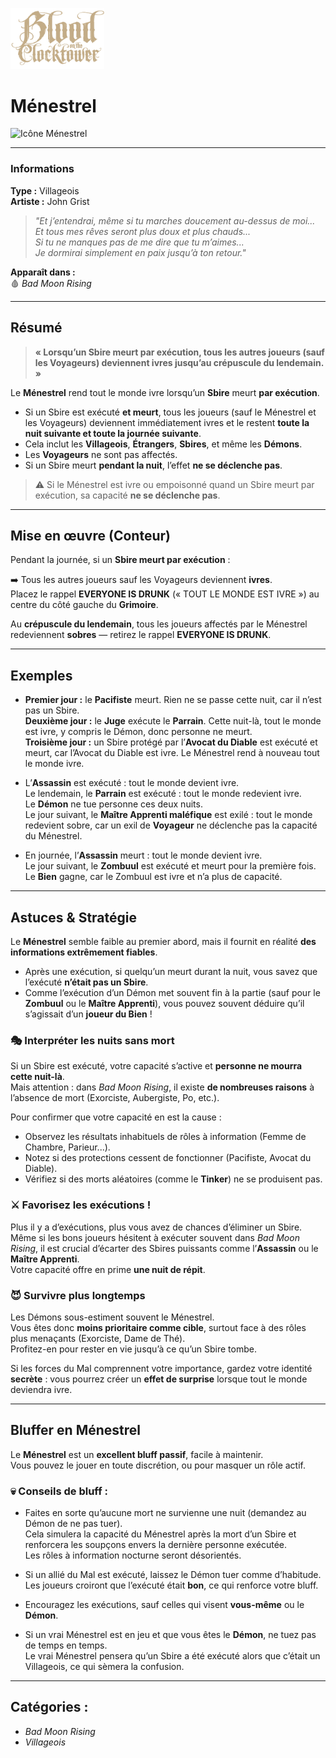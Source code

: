 <p align="left">
  <a href="/botc-fr-bambi/">
    <img src="../images/logo.png" alt="Accueil BotC FR" width="150">
  </a>
</p>


# **Ménestrel**
![Icône Ménestrel](Icon_minstrel.png)

---

### **Informations**

**Type :** Villageois  
**Artiste :** John Grist  

> *"Et j’entendrai, même si tu marches doucement au-dessus de moi...  
> Et tous mes rêves seront plus doux et plus chauds...  
> Si tu ne manques pas de me dire que tu m’aimes...  
> Je dormirai simplement en paix jusqu’à ton retour."*

**Apparaît dans :**  
🩸 *Bad Moon Rising*

---

## **Résumé**

> **« Lorsqu’un Sbire meurt par exécution, tous les autres joueurs (sauf les Voyageurs) deviennent ivres jusqu’au crépuscule du lendemain. »**

Le **Ménestrel** rend tout le monde ivre lorsqu’un **Sbire** meurt **par exécution**.

- Si un Sbire est exécuté **et meurt**, tous les joueurs (sauf le Ménestrel et les Voyageurs) deviennent immédiatement ivres et le restent **toute la nuit suivante et toute la journée suivante**.  
- Cela inclut les **Villageois**, **Étrangers**, **Sbires**, et même les **Démons**.  
- Les **Voyageurs** ne sont pas affectés.  
- Si un Sbire meurt **pendant la nuit**, l’effet **ne se déclenche pas**.

> ⚠️ Si le Ménestrel est ivre ou empoisonné quand un Sbire meurt par exécution, sa capacité **ne se déclenche pas**.

---

## **Mise en œuvre (Conteur)**

Pendant la journée, si un **Sbire meurt par exécution** :

➡️ Tous les autres joueurs sauf les Voyageurs deviennent **ivres**.  
Placez le rappel **EVERYONE IS DRUNK** (« TOUT LE MONDE EST IVRE ») au centre du côté gauche du **Grimoire**.

Au **crépuscule du lendemain**, tous les joueurs affectés par le Ménestrel redeviennent **sobres** — retirez le rappel **EVERYONE IS DRUNK**.

---

## **Exemples**

- **Premier jour :** le **Pacifiste** meurt. Rien ne se passe cette nuit, car il n’est pas un Sbire.  
  **Deuxième jour :** le **Juge** exécute le **Parrain**. Cette nuit-là, tout le monde est ivre, y compris le Démon, donc personne ne meurt.  
  **Troisième jour :** un Sbire protégé par l’**Avocat du Diable** est exécuté et meurt, car l’Avocat du Diable est ivre. Le Ménestrel rend à nouveau tout le monde ivre.

- L’**Assassin** est exécuté : tout le monde devient ivre.  
  Le lendemain, le **Parrain** est exécuté : tout le monde redevient ivre.  
  Le **Démon** ne tue personne ces deux nuits.  
  Le jour suivant, le **Maître Apprenti maléfique** est exilé : tout le monde redevient sobre, car un exil de **Voyageur** ne déclenche pas la capacité du Ménestrel.

- En journée, l’**Assassin** meurt : tout le monde devient ivre.  
  Le jour suivant, le **Zombuul** est exécuté et meurt pour la première fois.  
  Le **Bien** gagne, car le Zombuul est ivre et n’a plus de capacité.

---

## **Astuces & Stratégie**

Le **Ménestrel** semble faible au premier abord, mais il fournit en réalité **des informations extrêmement fiables**.

- Après une exécution, si quelqu’un meurt durant la nuit, vous savez que l’exécuté **n’était pas un Sbire**.  
- Comme l’exécution d’un Démon met souvent fin à la partie (sauf pour le **Zombuul** ou le **Maître Apprenti**), vous pouvez souvent déduire qu’il s’agissait d’un **joueur du Bien** !

### 🎭 Interpréter les nuits sans mort

Si un Sbire est exécuté, votre capacité s’active et **personne ne mourra cette nuit-là**.  
Mais attention : dans *Bad Moon Rising*, il existe **de nombreuses raisons** à l’absence de mort (Exorciste, Aubergiste, Po, etc.).  

Pour confirmer que votre capacité en est la cause :
- Observez les résultats inhabituels de rôles à information (Femme de Chambre, Parieur...).  
- Notez si des protections cessent de fonctionner (Pacifiste, Avocat du Diable).  
- Vérifiez si des morts aléatoires (comme le **Tinker**) ne se produisent pas.

### ⚔️ Favorisez les exécutions !

Plus il y a d’exécutions, plus vous avez de chances d’éliminer un Sbire.  
Même si les bons joueurs hésitent à exécuter souvent dans *Bad Moon Rising*, il est crucial d’écarter des Sbires puissants comme l’**Assassin** ou le **Maître Apprenti**.  
Votre capacité offre en prime **une nuit de répit**.

### 😈 Survivre plus longtemps

Les Démons sous-estiment souvent le Ménestrel.  
Vous êtes donc **moins prioritaire comme cible**, surtout face à des rôles plus menaçants (Exorciste, Dame de Thé).  
Profitez-en pour rester en vie jusqu’à ce qu’un Sbire tombe.

Si les forces du Mal comprennent votre importance, gardez votre identité **secrète** : vous pourrez créer un **effet de surprise** lorsque tout le monde deviendra ivre.

---

## **Bluffer en Ménestrel**

Le **Ménestrel** est un **excellent bluff passif**, facile à maintenir.  
Vous pouvez le jouer en toute discrétion, ou pour masquer un rôle actif.

### 💀 Conseils de bluff :

- Faites en sorte qu’aucune mort ne survienne une nuit (demandez au Démon de ne pas tuer).  
  Cela simulera la capacité du Ménestrel après la mort d’un Sbire et renforcera les soupçons envers la dernière personne exécutée.  
  Les rôles à information nocturne seront désorientés.

- Si un allié du Mal est exécuté, laissez le Démon tuer comme d’habitude.  
  Les joueurs croiront que l’exécuté était **bon**, ce qui renforce votre bluff.

- Encouragez les exécutions, sauf celles qui visent **vous-même** ou le **Démon**.

- Si un vrai Ménestrel est en jeu et que vous êtes le **Démon**, ne tuez pas de temps en temps.  
  Le vrai Ménestrel pensera qu’un Sbire a été exécuté alors que c’était un Villageois, ce qui sèmera la confusion.

---

## **Catégories :**
- *Bad Moon Rising*  
- *Villageois*
